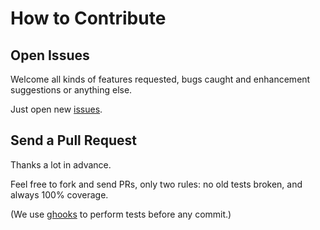# How to Contribute

## Open Issues

Welcome all kinds of features requested, bugs caught and enhancement suggestions or anything else.

Just open new [issues](https://github.com/arrowrowe/tam/issues).

## Send a Pull Request

Thanks a lot in advance.

Feel free to fork and send PRs,
only two rules:
no old tests broken, and always 100% coverage.

(We use [ghooks](https://github.com/gtramontina/ghooks) to perform tests before any commit.)

